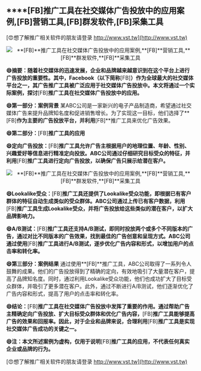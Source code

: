 ## ****[FB]**推广工具在社交媒体广告投放中的应用案例,**[FB]**营销工具,**[FB]**群发软件,**[FB]**采集工具**

[😍想了解推广相关软件的朋友请登录 http://www.vst.tw](http://www.vst.tw)

 <center><img src="https://vst.tw/MP4/tuiguang/png/0.png" alt="**[FB]**推广工具在社交媒体广告投放中的应用案例,**[FB]**营销工具,**[FB]**群发软件,**[FB]**采集工具"></center>

**😄摘要：随着社交媒体的迅速发展，企业和品牌越来越意识到在这个平台上进行广告投放的重要性。其中，Facebook（以下简称**[FB]**）作为全球最大的社交媒体平台之一，其广告推广工具被广泛应用于社交媒体广告投放中。本文将通过一个实际案例，探讨**[FB]**推广工具在社交媒体广告投放中的应用。**

**😄第一部分：案例背景**
某ABC公司是一家新兴的电子产品制造商，希望通过社交媒体广告来提升品牌知名度和促进销售增长。为了实现这一目标，他们选择了**[FB]**作为主要的广告投放平台，并利用**[FB]**推广工具来优化广告效果。

**😄第二部分：**[FB]**推广工具的应用**

**😄定向广告投放：**[FB]**推广工具允许广告主根据用户的地理位置、年龄、性别、兴趣爱好等信息进行精准定向投放。ABC公司通过仔细研究目标受众的特征，并利用**[FB]**推广工具进行定向广告投放，以确保广告只展示给潜在客户。**

 <center><img src="https://vst.tw/MP4/tuiguang/png/8.png" alt="**[FB]**推广工具在社交媒体广告投放中的应用案例,**[FB]**营销工具,**[FB]**群发软件,**[FB]**采集工具"></center>

**😄Lookalike受众：**[FB]**推广工具还提供了Lookalike受众功能，即根据已有客户群体的特征自动生成类似的受众群体。ABC公司通过上传已有客户数据，利用**[FB]**推广工具生成Lookalike受众，并将广告投放给这些类似的潜在客户，以扩大品牌影响力。**

**😄A/B测试：**[FB]**推广工具还支持A/B测试，即同时投放两个或多个不同版本的广告，通过对比不同版本的广告效果，找到最佳的广告创意和呈现方式。ABC公司通过使用**[FB]**推广工具进行A/B测试，逐步优化广告内容和形式，以增加用户的点击率和转化率。**

**😄第三部分：案例结果**
通过使用**[FB]**推广工具，ABC公司取得了一系列令人鼓舞的成果。他们的广告投放得到了精确的定向，有效地吸引了大量潜在客户，提高了品牌知名度。同时，通过利用Lookalike受众功能，他们也成功扩大了目标受众群体，并吸引了更多潜在客户。此外，通过不断进行A/B测试，他们逐渐优化了广告内容和形式，提高了用户的点击率和转化率。

**😄结论：**[FB]**推广工具在社交媒体广告投放中发挥了重要的作用。通过帮助广告主精确定向广告投放、扩大目标受众群体和优化广告内容，**[FB]**推广工具能够提高广告的效果和回报率。因此，对于企业和品牌来说，合理利用**[FB]**推广工具是实现社交媒体广告成功的关键之一。**

**😄注：本文所述案例为虚构，仅用于说明**[FB]**推广工具的应用，不代表任何真实企业或品牌的行为。**

[😍想了解推广相关软件的朋友请登录 http://www.vst.tw](http://www.vst.tw)



